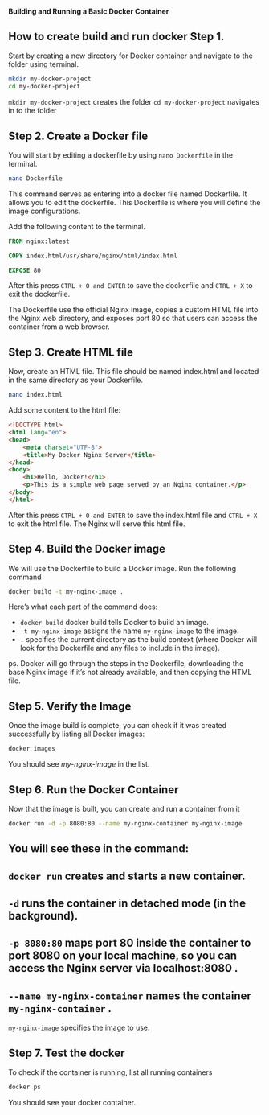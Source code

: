 #### Building and Running a Basic Docker Container

## How to create build and run docker Step 1.

Start by creating a new directory for Docker container and navigate to the folder using terminal.
```bash
mkdir my-docker-project
cd my-docker-project
```

`mkdir my-docker-project` creates the folder
`cd my-docker-project` navigates in to the folder


## Step 2. Create a Docker file

You will start by editing a dockerfile by using `nano Dockerfile` in the terminal. 
```bash
nano Dockerfile
```
This command serves as entering into a docker file named Dockerfile. It allows you to edit the dockerfile.
This Dockerfile is where you will define the image configurations.

Add the following content to the terminal.

```dockerfile
FROM nginx:latest

COPY index.html/usr/share/nginx/html/index.html

EXPOSE 80
```
After this press `CTRL + O and ENTER` to save the dockerfile and `CTRL + X` to exit the dockerfile.

The Dockerfile use the official Nginx image, copies a custom HTML file into the Nginx web directory, and exposes port 80 so that users can access the container from a web browser.


## Step 3. Create HTML file

Now, create an HTML file. This file should be named index.html and located in the same directory as your Dockerfile.

```bash
nano index.html
```

Add some content to the html file:

```html
<!DOCTYPE html>
<html lang="en">
<head>
    <meta charset="UTF-8">
    <title>My Docker Nginx Server</title>
</head>
<body>
    <h1>Hello, Docker!</h1>
    <p>This is a simple web page served by an Nginx container.</p>
</body>
</html>
```
After this press `CTRL + O and ENTER` to save the index.html file and `CTRL + X` to exit the html file.
The Nginx will serve this html file.


## Step 4. Build the Docker image

We will use the Dockerfile to build a Docker image. Run the following command
```bash
docker build -t my-nginx-image .
```

Here’s what each part of the command does:
- `docker build` docker build tells Docker to build an image.
- `-t my-nginx-image` assigns the name `my-nginx-image` to the image.
- `.` specifies the current directory as the build context (where Docker will look for the Dockerfile and any files to include in the image).

ps. Docker will go through the steps in the Dockerfile, downloading the base Nginx image if it’s not already available, and then copying the HTML file.


## Step 5. Verify the Image

Once the image build is complete, you can check if it was created successfully by listing all Docker images:
```bash 
docker images
```
You should see *my-nginx-image* in the list.


## Step 6. Run the Docker Container

Now that the image is built, you can create and run a container from it
```bash 
docker run -d -p 8080:80 --name my-nginx-container my-nginx-image
```
You will see these in the command:
- 
`docker run`
 creates and starts a new container.
- 
`-d`
 runs the container in detached mode (in the background).
- 
`-p 8080:80`
 maps port 80 inside the container to port 8080 on your local machine, so you can access the Nginx server via localhost:8080
.
- 
`--name my-nginx-container`
 names the container 
`my-nginx-container`
.
- 
`my-nginx-image`
 specifies the image to use.


## Step 7. Test the docker
To check if the container is running, list all running containers
```bash 
docker ps
```

You should see your docker container.
